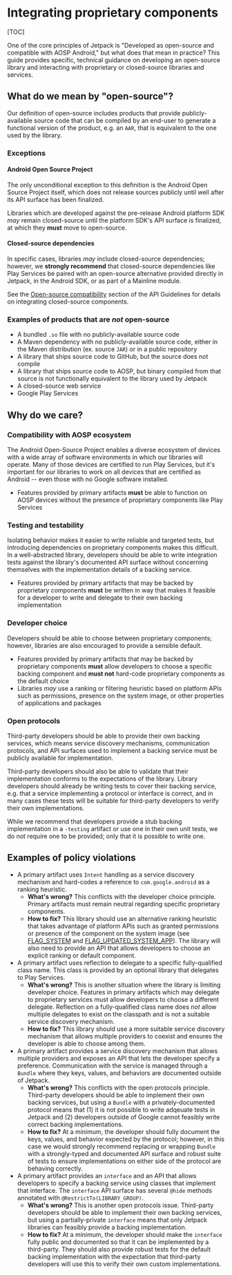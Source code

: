 # Integrating proprietary components

[TOC]

One of the core principles of Jetpack is "Developed as open-source and
compatible with AOSP Android," but what does that mean in practice? This guide
provides specific, technical guidance on developing an open-source library and
interacting with proprietary or closed-source libraries and services.

## What do we mean by "open-source"?

Our definition of open-source includes products that provide publicly-available
source code that can be compiled by an end-user to generate a functional version
of the product, e.g. an `AAR`, that is equivalent to the one used by the
library.

### Exceptions

#### Android Open Source Project

The only unconditional exception to this definition is the Android Open Source
Project itself, which does not release sources publicly until well after its API
surface has been finalized.

Libraries which are developed against the pre-release Android platform SDK _may_
remain closed-source until the platform SDK's API surface is finalized, at which
they **must** move to open-source.

#### Closed-source dependencies

In specific cases, libraries *may* include closed-source dependencies; however,
we **strongly recommend** that closed-source dependencies like Play Services be
paired with an open-source alternative provided directly in Jetpack, in the
Android SDK, or as part of a Mainline module.

See the
[Open-source compatibility](/docs/api_guidelines/index.md#dependencies-aosp)
section of the API Guidelines for details on integrating closed-source
components.

### Examples of products that are _not_ open-source

*   A bundled `.so` file with no publicly-available source code
*   A Maven dependency with no publicly-available source code, either in the
    Maven distribution (ex. source `JAR`) or in a public repository
*   A library that ships source code to GitHub, but the source does not compile
*   A library that ships source code to AOSP, but binary compiled from that
    source is not functionally equivalent to the library used by Jetpack
*   A closed-source web service
*   Google Play Services

## Why do we care?

### Compatibility with AOSP ecosystem

The Android Open-Source Project enables a diverse ecosystem of devices with a
wide array of software environments in which our libraries will operate. Many of
those devices are certified to run Play Services, but it's important for our
libraries to work on all devices that are certified as Android -- even those
with no Google software installed.

*   Features provided by primary artifacts **must** be able to function on AOSP
    devices without the presence of proprietary components like Play Services

### Testing and testability

Isolating behavior makes it easier to write reliable and targeted tests, but
introducing dependencies on proprietary components makes this difficult. In a
well-abstracted library, developers should be able to write integration tests
against the library's documented API surface without concerning themselves with
the implementation details of a backing service.

*   Features provided by primary artifacts that may be backed by proprietary
    components **must** be written in way that makes it feasible for a developer
    to write and delegate to their own backing implementation

### Developer choice

Developers should be able to choose between proprietary components; however,
libraries are also encouraged to provide a sensible default.

*   Features provided by primary artifacts that may be backed by proprietary
    components **must** allow developers to choose a specific backing component
    and **must not** hard-code proprietary components as the default choice
*   Libraries _may_ use a ranking or filtering heuristic based on platform APIs
    such as permissions, presence on the system image, or other properties of
    applications and packages

### Open protocols

Third-party developers should be able to provide their own backing services,
which means service discovery mechanisms, communication protocols, and API
surfaces used to implement a backing service must be publicly available for
implementation.

Third-party developers should also be able to validate that their implementation
conforms to the expectations of the library. Library developers should already
be writing tests to cover their backing service, e.g. that a service
implementing a protocol or interface is correct, and in many cases these tests
will be suitable for third-party developers to verify their own implementations.

While we recommend that developers provide a stub backing implementation in a
`-testing` artifact or use one in their own unit tests, we do not require one to
be provided; only that it is possible to write one.

## Examples of policy violations

*   A primary artifact uses `Intent` handling as a service discovery mechanism
    and hard-codes a reference to `com.google.android` as a ranking heuristic.
    *   **What's wrong?** This conflicts with the developer choice principle.
        Primary artifacts must remain neutral regarding specific proprietary
        components.
    *   **How to fix?** This library should use an alternative ranking heuristic
        that takes advantage of platform APIs such as granted permissions or
        presence of the component on the system image (see
        [FLAG_SYSTEM](https://developer.android.com/reference/android/content/pm/ApplicationInfo#FLAG_SYSTEM)
        and
        [FLAG_UPDATED_SYSTEM_APP](https://developer.android.com/reference/android/content/pm/ApplicationInfo#FLAG_UPDATED_SYSTEM_APP)).
        The library will also need to provide an API that allows developers to
        choose an explicit ranking or default component.
*   A primary artifact uses reflection to delegate to a specific fully-qualified
    class name. This class is provided by an optional library that delegates to
    Play Services.
    *   **What's wrong?** This is another situation where the library is
        limiting developer choice. Features in primary artifacts which may
        delegate to proprietary services must allow developers to choose a
        different delegate. Reflection on a fully-qualified class name does
        *not* allow multiple delegates to exist on the classpath and is not a
        suitable service discovery mechanism.
    *   **How to fix?** This library should use a more suitable service
        discovery mechanism that allows multiple providers to coexist and
        ensures the developer is able to choose among them.
*   A primary artifact provides a service discovery mechanism that allows
    multiple providers and exposes an API that lets the developer specify a
    preference. Communication with the service is managed through a `Bundle`
    where they keys, values, and behaviors are documented outside of Jetpack.
    *   **What's wrong?** This conflicts with the open protocols principle.
        Third-party developers should be able to implement their own backing
        services, but using a `Bundle` with a privately-documented protocol
        means that (1) it is not possible to write adqeuate tests in Jetpack and
        (2) developers outside of Google cannot feasibly write correct backing
        implementations.
    *   **How to fix?** At a minimum, the developer should fully document the
        keys, values, and behavior expected by the protocol; however, in this
        case we would strongly recommend replacing or wrapping `Bundle` with a
        strongly-typed and documented API surface and robust suite of tests to
        ensure implementations on either side of the protocol are behaving
        correctly.
*   A primary artifact provides an `interface` and an API that allows developers
    to specify a backing service using classes that implement that interface.
    The `interface` API surface has several `@hide` methods annotated with
    `@RestrictTo(LIBRARY_GROUP)`.
    *   **What's wrong?** This is another open protocols issue. Third-party
        developers should be able to implement their own backing services, but
        using a partially-private `interface` means that only Jetpack libraries
        can feasibly provide a backing implementation.
    *   **How to fix?** At a minimum, the developer should make the `interface`
        fully public and documented so that it can be implemented by a
        third-party. They should also provide robust tests for the default
        backing implementation with the expectation that third-party developers
        will use this to verify their own custom implementations.

